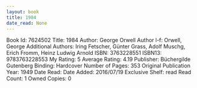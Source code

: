 ```yaml
---
layout: book
title: 1984
date_read: None
---
```


Book Id: 7624502
Title: 1984
Author: George Orwell
Author l-f: Orwell, George
Additional Authors: Iring Fetscher, Günter Grass, Adolf Muschg, Erich Fromm, Heinz Ludwig Arnold
ISBN: 3763228551
ISBN13: 9783763228553
My Rating: 5
Average Rating: 4.19
Publisher: Büchergilde Gutenberg
Binding: Hardcover
Number of Pages: 353
Original Publication Year: 1949
Date Read: 
Date Added: 2016/07/19
Exclusive Shelf: read
Read Count: 1
Owned Copies: 0

